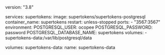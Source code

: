 version: "3.8"

services:
  supertokens:
    image: supertokens/supertokens-postgresql
    container_name: supertokens
    restart: unless-stopped
    ports:
      - "3567:3567"
    environment:
      POSTGRESQL_USER: ocopee
      POSTGRESQL_PASSWORD: password
      POSTGRESQL_DATABASE_NAME: supertokens
    volumes:
      - supertokens-data:/var/lib/postgresql/data

volumes:
  supertokens-data:
    name: supertokens-data